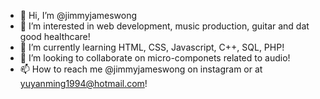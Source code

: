 - 👋 Hi, I’m @jimmyjameswong
- 👀 I’m interested in web development, music production, guitar and dat good healthcare!
- 🌱 I’m currently learning HTML, CSS, Javascript, C++, SQL, PHP!
- 💞️ I’m looking to collaborate on micro-componets related to audio! 
- 📫 How to reach me @jimmyjameswong on instagram or at yuyanming1994@hotmail.com!

